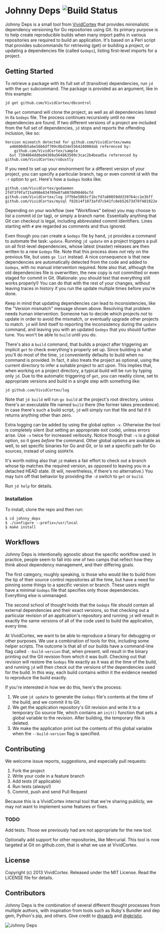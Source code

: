 # Johnny Deps ![Build Status](https://circleci.com/gh/VividCortex/johnny-deps.png?circle-token=426f85f6d52ca0b308d1f6aab01dd219afdb4cb0)

Johnny Deps is a small tool from [VividCortex](https://vividcortex.com)
that provides minimalistic dependency versioning for Go repositories using Git.
Its primary purpose is to help create reproducible builds when many import paths in
various repositories are required to build an application. It's based on a Perl
script that provides subcommands for retrieving (get) or building a project, or
updating a dependencies file (called `Godeps`), listing first-level imports for
a project.

## Getting Started

To retrieve a package with its full set of (transitive) dependencies, run `jd`
with the `get` subcommand. The package is provided as an argument, like in this
example:

```
jd get github.com/VividCortex/dbcontrol
```

The `get` command will clone the project, as well as all dependencies listed in
its `Godeps` file. The process continues recursively until no new dependencies
are found. If two different versions of a project are included from the full set
of dependencies, `jd` stops and reports the offending inclusion, like so:

```
Version mismatch detected for github.com/VividCortex/ewma
  a46680db5abe56b6df709c0bd34e556424008dab referenced by:
    github.com/VividCortex/sample
  but 7394084dd6e04369a564863509c3cac2b4bead5a referenced by github.com/VividCortex/robustly
```

If you need to set up your environment for a different version of your project,
you can specify a particular branch, tag or even commit id with the `-r` option
to `get`. Here's how a `Godeps` looks like:

```
github.com/VividCortex/godaemon 2fdf3f9fa715a998e834f09e07a8070d9046bcfd
github.com/VividCortex/log 1ffbbe58b5cf1bcfd7a80059dd339764cc1e3bff
github.com/VividCortex/mysql f82b14f1073afd7cb41fc8eb52673d78f481922e
```

Depending on your workflow (see "Workflows" below) you may choose to list a
commit id (or tag), or simply a branch name. Essentially anything that Git can
checkout is legal, including abbreviated commit identifiers. Lines starting with
`#` are regarded as comments and thus ignored.

Even though you can create a `Godeps` file by hand, `jd` provides a command to
automate the task: `update`. Running `jd update` on a project triggers a pull on
all first-level dependencies, whose latest (master) releases are then written to
a new `Godeps` file. Note that this process does *not* rely on the previous
file, but uses `go list` instead. A nice consequence is that new dependencies
are automatically detected from the code and added to `Godeps`, with no manual
intervention required. Note also that, although the old dependencies file is
overwritten, the new copy is not committed or even staged for commit in Git.
(Rationale: you should test that everything still works properly!) You can do
that with the rest of your changes, without leaving traces in history if you run
the update multiple times before you're done.

Keep in mind that updating dependencies can lead to inconsistencies, like the
"Version mismatch" message shown above. Resolving that problem needs human
intervention. Someone has to decide which projects *not* to update in order to
avoid the mismatch, or eventually upgrade other projects to match. `jd` will
limit itself to reporting the inconsistency during the `update` command, and
leaving you with an updated `Godeps` that you should further tune. You won't be
able to `build` until you do.

There's also a `build` command, that builds a project after triggering an
implicit `get` to check everything's properly set up. Since building is what
you'll do most of the time, `jd` conveniently defaults to build when no command
is provided. In fact, it also treats the project as optional, using the current
directory to infer a suitable project to act upon. This implies that, when
working on a project directory, a typical build will be run by typing only `jd`.
Due to the automatic triggering of `get`, you can readily clone, set to
appropriate versions and build in a single step with something like:

```
jd github.com/VividCortex/log
```

Note that `jd build` will run `go build` at the project's root directory,
*unless* there's an executable file named `build` there (the former takes
precedence). In case there's such a build script, `jd` will simply run that
file and fail if it returns anything other than zero.

Extra logging can be added by using the global option `-v`. Otherwise the tool
is completely silent (but setting an appropriate exit code), unless errors
arise. Use `-v` twice for increased verbosity. Notice though that `-v` is a
global option, so it goes *before* the command. Other global options are
available as well, to set specific binaries for Go and Git, or to set a specific
path for Go sources, instead of using `$GOPATH`.

It's worth noting also that `jd` makes a fair effort to check out a branch whose
tip matches the required version, as opposed to leaving you in a detached HEAD
state. (It will, nevertheless, if there's no alternative.) You may turn off that
behavior by providing the `-d` switch to `get` or `build`.

Run `jd help` for details.

### Installation

To install, clone the repo and then run:

    $ cd johnny_deps
    $ ./configure --prefix=/usr/local
    $ make install

## Workflows

Johnny Deps is intentionally agnostic about the specific workflow used. In
practice, people seem to fall into one of two camps that reflect how they
think about dependency management, and their differing goals.

The first category, roughly speaking, is those who would like to build from
the tip of their source control repositories all the time, but have a need for
pinning some things to a specific version or branch. These users might have a
minimal `Godeps` file that specifies only those dependencies. Everything else
is unmanaged.

The second school of thought holds that the `Godeps` file should contain all
external dependencies and their exact versions, so that checking out a
particular revision of an application's repository and running `jd`
will result in exactly the same versions of all of the code used to build the
application, every time.

At VividCortex, we want to be able to reproduce a binary for debugging or
other purposes. We use a combination of tools for this, including some helper
scripts. The outcome is that all of our builds have a command-line flag called
`--build-version` that, when present, will result in the binary printing out
the Git revision from which it was built. Checking out that revision will
restore the `Godeps` file exactly as it was at the time of the build, and
running `jd` will then check out the versions of the dependencies used for the
build. In this way, each build contains within it the evidence needed to
reproduce the build exactly.

If you're interested in how we do this, here's the process:

1. We use `jd update` to generate the `Godeps` file's contents at the time of
   the build, and we commit it to Git.
2. We get the application repository's Git revision and write it to a temporary
   Go source file, which contains an `init()` function that sets a global
   variable to the revision. After building, the temporary file is deleted.
3. We make the application print out the contents of this global variable when
   the `--build-version` flag is specified.

## Contributing

We welcome issue reports, suggestions, and especially pull requests:

1. Fork the project
2. Write your code in a feature branch
3. Add tests (if applicable)
4. Run tests (always!)
5. Commit, push and send Pull Request

Because this is a VividCortex internal tool that we're sharing publicly, we
may not want to implement some features or fixes.

### TODO

Add tests. Those we previously had are not appropriate for the new tool.

Optionally add support for other repositories, like Mercurial. This tool is now
targeted at Git on github.com, that is what we use at VividCortex.

## License

Copyright (c) 2013 VividCortex.
Released under the MIT License. Read the LICENSE file for details.

## Contributors

Johnny Deps is the combination of several different thought processes from
multiple authors, with inspiration from tools such as Ruby's Bundler and dep
gem, Python's pip, and others. Give credit to [@xaprb](https://github.com/xaprb)
and [@gkristic](https://github.com/gkristic).

![Johnny Deps](http://i.imgur.com/MuupBVC.jpg)
